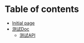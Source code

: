 # Table of contents

* [Initial page](README.md)
* [测试Doc](ce-shi-doc/README.md)
  * [测试API](ce-shi-doc/ce-shi-api.md)


